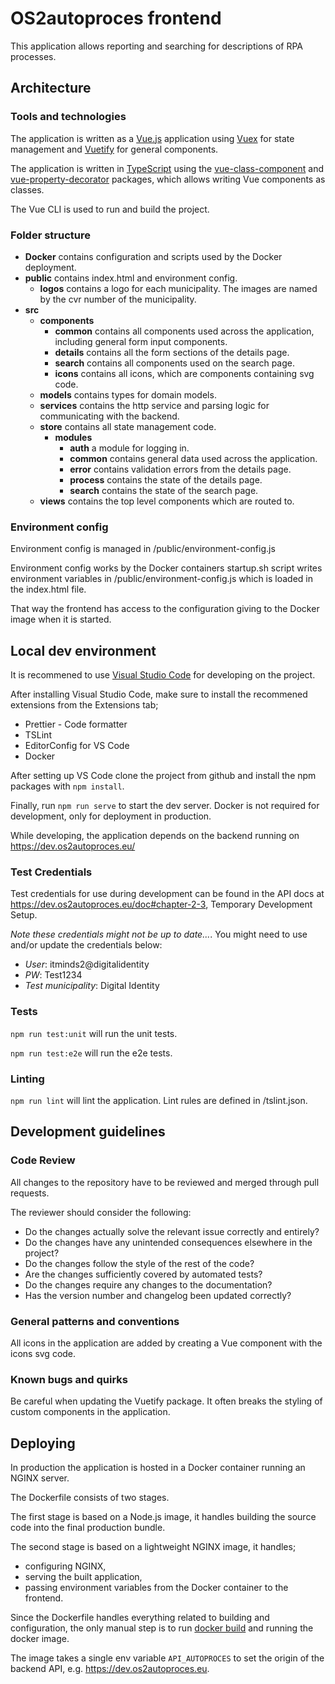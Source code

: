 # OS2autoproces frontend

This application allows reporting and searching for descriptions of RPA processes.

## Architecture

### Tools and technologies
The application is written as a [Vue.js](https://vuejs.org/) application using [Vuex](https://vuex.vuejs.org/) for state management and [Vuetify](https://vuetifyjs.com/) for general components.

The application is written in [TypeScript](https://www.typescriptlang.org/) using the [vue-class-component](https://class-component.vuejs.org/) and [vue-property-decorator](https://www.npmjs.com/package/vue-property-decorator) packages, which allows writing Vue components as classes.

The Vue CLI is used to run and build the project.

### Folder structure

- **Docker** contains configuration and scripts used by the Docker deployment.
- **public** contains index.html and environment config.
  - **logos** contains a logo for each municipality. The images are named by the cvr number of the municipality.
- **src**
  - **components**
    - **common** contains all components used across the application, including general form input components.
    - **details** contains all the form sections of the details page.
    - **search** contains all components used on the search page.
    - **icons** contains all icons, which are components containing svg code.
  - **models** contains types for domain models.
  - **services** contains the http service and parsing logic for communicating with the backend.
  - **store** contains all state management code.
    - **modules**
      - **auth** a module for logging in.
      - **common** contains general data used across the application.
      - **error** contains validation errors from the details page.
      - **process** contains the state of the details page.
      - **search** contains the state of the search page.
  - **views** contains the top level components which are routed to.

### Environment config

Environment config is managed in /public/environment-config.js

Environment config works by the Docker containers startup.sh script writes environment variables in /public/environment-config.js which is loaded in the index.html file.

That way the frontend has access to the configuration giving to the Docker image when it is started.

## Local dev environment

It is recommened to use [Visual Studio Code](https://code.visualstudio.com/) for developing on the project.

After installing Visual Studio Code, make sure to install the recommened extensions from the Extensions tab;

- Prettier - Code formatter
- TSLint
- EditorConfig for VS Code
- Docker

After setting up VS Code clone the project from github and install the npm packages with `npm install`.

Finally, run `npm run serve` to start the dev server.
Docker is not required for development, only for deployment in production.

While developing, the application depends on the backend running on https://dev.os2autoproces.eu/

### Test Credentials

Test credentials for use during development can be found in the API docs at https://dev.os2autoproces.eu/doc#chapter-2-3, Temporary Development Setup.

_Note these credentials might not be up to date..._. You might need to use and/or update the credentials below:

- _User_: itminds2@digitalidentity
- _PW_: Test1234
- _Test municipality_: Digital Identity

### Tests

`npm run test:unit` will run the unit tests.

`npm run test:e2e` will run the e2e tests.

### Linting

`npm run lint` will lint the application.
Lint rules are defined in /tslint.json.

## Development guidelines

### Code Review

All changes to the repository have to be reviewed and merged through pull requests.

The reviewer should consider the following:

- Do the changes actually solve the relevant issue correctly and entirely?
- Do the changes have any unintended consequences elsewhere in the project?
- Do the changes follow the style of the rest of the code?
- Are the changes sufficiently covered by automated tests?
- Do the changes require any changes to the documentation?
- Has the version number and changelog been updated correctly?

### General patterns and conventions

All icons in the application are added by creating a Vue component with the icons svg code.

### Known bugs and quirks

Be careful when updating the Vuetify package.
It often breaks the styling of custom components in the application.

## Deploying

In production the application is hosted in a Docker container running an NGINX server.

The Dockerfile consists of two stages.

The first stage is based on a Node.js image, it handles building the source code into the final production bundle.

The second stage is based on a lightweight NGINX image, it handles;

- configuring NGINX,
- serving the built application,
- passing environment variables from the Docker container to the frontend.

Since the Dockerfile handles everything related to building and configuration, the only manual step is to run [docker build](https://docs.docker.com/engine/reference/commandline/build/) and running the docker image.

The image takes a single env variable `API_AUTOPROCES` to set the origin of the backend API, e.g. https://dev.os2autoproces.eu.

